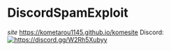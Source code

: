 # DiscordSpamExploit
*site*
https://kometarou1145.github.io/komesite
Discord:<br>
<a href="https://discord.gg/W2Rh5Xubyy"><img src="https://invidget.switchblade.xyz/W2Rh5Xubyy" alt="https://discord.gg/W2Rh5Xubyy"/></a><br>
